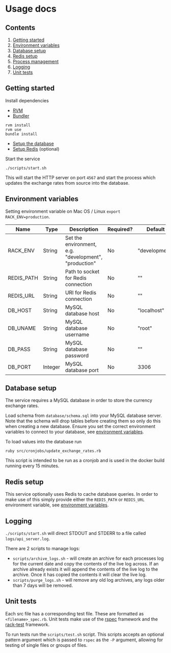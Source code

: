 # Usage docs

## Contents
1. [Getting started](#getting-started)
1. [Environment variables](#environment-variables)
1. [Database setup](#database-setup)
1. [Redis setup](#redis-setup)
1. [Process management](#process-management)
1. [Logging](#logging)
1. [Unit tests](#unit-tests)

## Getting started
Install dependencies
* [RVM](https://rvm.io/)
* [Bundler](https://bundler.io/)

```
rvm install
rvm use
bundle install
```

* [Setup the database](#database-setup)
* [Setup Redis](#redis-setup) (optional)

Start the service
```
./scripts/start.sh
```

This will start the HTTP server on port `4567` and start the process which updates the exchange rates from source into the database.

## Environment variables

Setting environment variable on Mac OS / Linux `export RACK_ENV=production`.

| Name | Type | Description | Required? | Default |
| ---- | ---- | ----------- | --------- | ------- |
| RACK_ENV | String | Set the environment, e.g. "development", "production" | No | "development" |
| REDIS_PATH | String | Path to socket for Redis connection | No | "" |
| REDIS_URL | String | URI for Redis connection | No | "" |
| DB_HOST | String | MySQL database host | No | "localhost" |
| DB_UNAME | String | MySQL database username | No | "root" |
| DB_PASS | String | MySQL database password | No | "" |
| DB_PORT | Integer | MySQL database port | No | 3306 |

## Database setup

The service requires a MySQL database in order to store the currency exchange rates.

Load schema from `database/schema.sql` into your MySQL database server. Note that the schema will drop tables before creating them so only do this when creating a new database. Ensure you set the correct environment variables to connect to your database, see [environment variables](#environment-variables).

To load values into the database run
```
ruby src/cronjobs/update_exchange_rates.rb
```
This script is intended to be run as a cronjob and is used in the docker build running every 15 minutes.

## Redis setup

This service optionally uses Redis to cache database queries. In order to make use of this simply provide either the `REDIS_PATH` or `REDIS_URL` environment variable, see [environment variables](#environment-variables).

## Logging

`./scripts/start.sh` will direct STDOUT and STDERR to a file called `logs/api_server.log`.

There are 2 scripts to manage logs:
* `scripts/archive_logs.sh` - will create an archive for each processes log for the current date and copy the contents of the live log across. If an archive already exists it will append the contents of the live log to the archive. Once it has copied the contents it will clear the live log.
* `scripts/purge_logs.sh` - will remove any old log archives, any logs older than 7 days will be removed.

## Unit tests

Each src file has a corresponding test file. These are formatted as `<filename>_spec.rb`. Unit tests make use of the [rspec](http://rspec.info/) framework and the [rack-test](https://github.com/rack-test/rack-test) framework.

To run tests run the `scripts/test.sh` script. This scripts accepts an optional pattern argument which is passed to `rspec` as the `-P` argument, allowing for testing of single files or groups of files.
